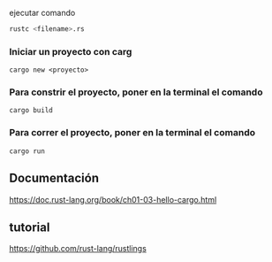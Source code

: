 

ejecutar comando 
```bash
rustc <filename>.rs
```

### Iniciar un proyecto con carg
``cargo new <proyecto>``

### Para constrir el proyecto, poner en la terminal el comando
``cargo build``

### Para correr el proyecto, poner en la terminal el comando
``cargo run``

## Documentación
https://doc.rust-lang.org/book/ch01-03-hello-cargo.html

## tutorial
https://github.com/rust-lang/rustlings